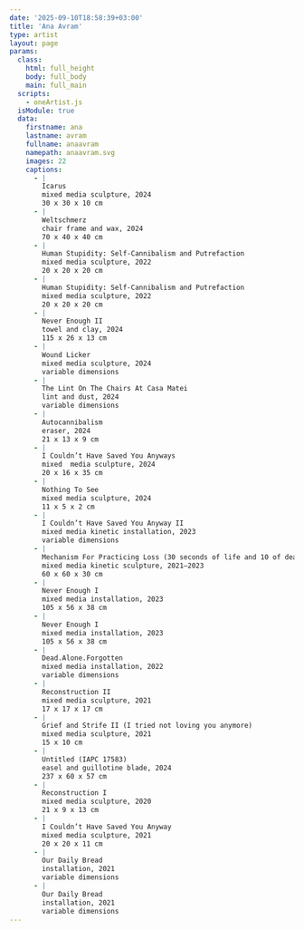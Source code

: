 ```yaml
---
date: '2025-09-10T18:58:39+03:00'
title: 'Ana Avram'
type: artist
layout: page
params:
  class:
    html: full_height
    body: full_body
    main: full_main
  scripts:
    - oneArtist.js
  isModule: true  
  data:
    firstname: ana
    lastname: avram
    fullname: anaavram
    namepath: anaavram.svg
    images: 22
    captions:
      - |
        Icarus
        mixed media sculpture, 2024
        30 x 30 x 10 cm
      - |
        Weltschmerz
        chair frame and wax, 2024
        70 x 40 x 40 cm
      - |
        Human Stupidity: Self-Cannibalism and Putrefaction
        mixed media sculpture, 2022
        20 x 20 x 20 cm
      - |
        Human Stupidity: Self-Cannibalism and Putrefaction
        mixed media sculpture, 2022
        20 x 20 x 20 cm
      - |
        Never Enough II 
        towel and clay, 2024
        115 x 26 x 13 cm
      - |
        Wound Licker
        mixed media sculpture, 2024
        variable dimensions
      - |
        The Lint On The Chairs At Casa Matei
        lint and dust, 2024
        variable dimensions
      - |
        Autocannibalism
        eraser, 2024
        21 x 13 x 9 cm
      - |
        I Couldn’t Have Saved You Anyways
        mixed  media sculpture, 2024
        20 x 16 x 35 cm
      - |
        Nothing To See
        mixed media sculpture, 2024
        11 x 5 x 2 cm
      - |
        I Couldn’t Have Saved You Anyway II 
        mixed media kinetic installation, 2023
        variable dimensions
      - |
        Mechanism For Practicing Loss (30 seconds of life and 10 of death)
        mixed media kinetic sculpture, 2021–2023
        60 x 60 x 30 cm
      - |
        Never Enough I
        mixed media installation, 2023
        105 x 56 x 38 cm
      - |
        Never Enough I
        mixed media installation, 2023
        105 x 56 x 38 cm
      - |
        Dead.Alone.Forgotten
        mixed media installation, 2022
        variable dimensions
      - |
        Reconstruction II
        mixed media sculpture, 2021
        17 x 17 x 17 cm
      - |
        Grief and Strife II (I tried not loving you anymore)
        mixed media sculpture, 2021
        15 x 10 cm
      - |
        Untitled (IAPC 17583)
        easel and guillotine blade, 2024
        237 x 60 x 57 cm
      - |
        Reconstruction I
        mixed media sculpture, 2020
        21 x 9 x 13 cm
      - |
        I Couldn’t Have Saved You Anyway
        mixed media sculpture, 2021
        20 x 20 x 11 cm
      - |
        Our Daily Bread
        installation, 2021
        variable dimensions
      - |
        Our Daily Bread
        installation, 2021
        variable dimensions
---
```


